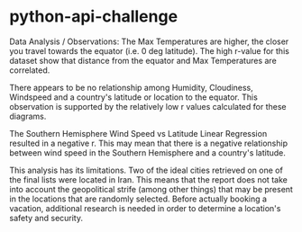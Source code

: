 # python-api-challenge
Data Analysis / Observations:
The Max Temperatures are higher, the closer you travel towards the equator (i.e. 0 deg latitude).
The high r-value for this dataset show that distance from the equator and Max Temperatures are correlated.

There appears to be no relationship among Humidity, Cloudiness, Windspeed and a country's latitude or location to the equator.
This observation is supported by the relatively low r values calculated for these diagrams.

The Southern Hemisphere Wind Speed vs Latitude Linear Regression resulted in a negative r.
This may mean that there is a negative relationship between wind speed in the Southern Hemisphere and a country's latitude.

This analysis has its limitations. Two of the ideal cities retrieved on one of the final lists were located in Iran. 
This means that the report does not take into account the geopolitical strife (among other things) that may be present in the locations that are randomly selected.
Before actually booking a vacation, additional research is needed in order to determine a location's safety and security.